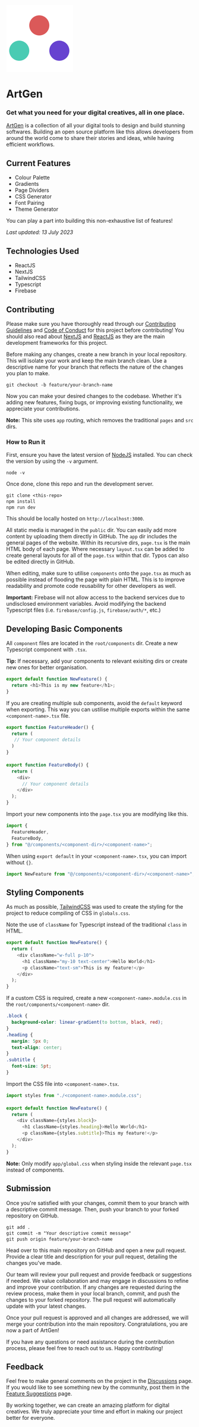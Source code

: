 <a href="art-gen.vercel.app" target="_blank">
   <img src="public/favicon.svg" alt="ArtGen"/>
</a>

# ArtGen

### Get what you need for your digital creatives, all in one place.

[ArtGen](https://art-gen.vercel.app) is a collection of all your digital tools to design and build stunning softwares. Building an open source platform like this allows developers from around the world come to share their stories and ideas, while having efficient workflows.

## Current Features

- Colour Palette
- Gradients
- Page Dividers
- CSS Generator
- Font Pairing
- Theme Generator

You can play a part into building this non-exhaustive list of features!

<i>Last updated: 13 July 2023</i>

## Technologies Used

- ReactJS
- NextJS
- TailwindCSS
- Typescript
- Firebase

## Contributing

Please make sure you have thoroughly read through our [Contributing Guidelines](https://github.com/ikeawesom/ArtGen/blob/master/CONTRIBUTING_GUIDELINES.md) and [Code of Conduct](CODE_OF_CONDUCT.md) for this project before contributing! You should also read about [NextJS](https://nextjs.org/docs) and [ReactJS](https://react.dev/learn) as they are the main development frameworks for this project.

Before making any changes, create a new branch in your local repository. This will isolate your work and keep the main branch clean. Use a descriptive name for your branch that reflects the nature of the changes you plan to make.

```console
git checkout -b feature/your-branch-name
```

Now you can make your desired changes to the codebase. Whether it's adding new features, fixing bugs, or improving existing functionality, we appreciate your contributions.

<b>Note:</b> This site uses `app` routing, which removes the traditional `pages` and `src` dirs.

### How to Run it

First, ensure you have the latest version of [NodeJS](https://nodejs.org/en) installed.
You can check the version by using the `-v` argument.

```console
node -v
```

Once done, clone this repo and run the development server.

```console
git clone <this-repo>
npm install
npm run dev
```

This should be locally hosted on `http://localhost:3000`.

All static media is managed in the `public` dir. You can easily add more content by uploading them directly in GitHub. The `app` dir includes the general pages of the website. Within its recursive dirs, `page.tsx` is the main HTML body of each page. Where necessary `layout.tsx` can be added to create general layouts for all of the `page.tsx` within that dir. Typos can also be edited directly in GitHub.

When editing, make sure to utilise `components` onto the `page.tsx` as much as possible instead of flooding the page with plain HTML. This is to improve readability and promote code reusability for other developers as well.

<b>Important:</b> Firebase will not allow access to the backend services due to undisclosed environment variables. Avoid modifying the backend Typescript files (i.e. `firebase/config.js`, `firebase/auth/*`, etc.)

## Developing Basic Components

All `component` files are located in the `root/components` dir. Create a new Typescript component with `.tsx`.

<b>Tip:</b> If necessary, add your components to relevant exisiting dirs or create new ones for better organisation.

```typescript
export default function NewFeature() {
  return <h1>This is my new feature</h1>;
}
```

If you are creating multiple sub components, avoid the `default` keyword when exporting. This way you can ustilise multiple exports within the same `<component-name>.tsx` file.

```typescript
export function FeatureHeader() {
  return (
   // Your component details
  )
}

export function FeatureBody() {
  return (
    <div>
      // Your component details
    </div>
  );
}
```

Import your new components into the `page.tsx` you are modifying like this.

```typescript
import {
  FeatureHeader,
  FeatureBody,
} from "@/components/<component-dir>/<component-name>";
```

When using `export default` in your `<component-name>.tsx`, you can import without `{}`.

```typescript
import NewFeature from "@/components/<component-dir>/<component-name>";
```

<!-- ## Developing Advanced Components -->

## Styling Components

As much as possible, [TailwindCSS](https://tailwindcss.com/docs/configuration) was used to create the styling for the project to reduce compiling of CSS in `globals.css`.

Note the use of `className` for Typescript instead of the traditional `class` in HTML.

```typescript
export default function NewFeature() {
  return (
    <div className="w-full p-10">
      <h1 className="my-10 text-center">Hello World</h1>
      <p className="text-sm">This is my feature!</p>
    </div>
  );
}
```

If a custom CSS is required, create a new `<component-name>.module.css` in the `root/components/<component-name>` dir.

```css
.block {
  background-color: linear-gradient(to bottom, black, red);
}
.heading {
  margin: 5px 0;
  text-align: center;
}
.subtitle {
  font-size: 5pt;
}
```

Import the CSS file into `<component-name>.tsx`.

```typescript
import styles from "./<component-name>.module.css";

export default function NewFeature() {
  return (
    <div className={styles.block}>
      <h1 className={styles.heading}>Hello World</h1>
      <p className={styles.subtitle}>This my feature!</p>
    </div>
  );
}
```

<b>Note:</b> Only modify `app/global.css` when styling inside the relevant `page.tsx` instead of components.

## Submission

Once you're satisfied with your changes, commit them to your branch with a descriptive commit message. Then, push your branch to your forked repository on GitHub.

```console
git add .
git commit -m "Your descriptive commit message"
git push origin feature/your-branch-name
```

Head over to this main repository on GitHub and open a new pull request. Provide a clear title and description for your pull request, detailing the changes you've made.

Our team will review your pull request and provide feedback or suggestions if needed. We value collaboration and may engage in discussions to refine and improve your contribution. If any changes are requested during the review process, make them in your local branch, commit, and push the changes to your forked repository. The pull request will automatically update with your latest changes.

Once your pull request is approved and all changes are addressed, we will merge your contribution into the main repository. Congratulations, you are now a part of ArtGen!

If you have any questions or need assistance during the contribution process, please feel free to reach out to us. Happy contributing!

## Feedback

Feel free to make general comments on the project in the [Discussions](https://github.com/ikeawesom/ArtGen/discussions/categories/general) page. If you would like to see something new by the community, post them in the [Feature Suggestions](https://github.com/ikeawesom/ArtGen/discussions/categories/feature-suggestions) page.

By working together, we can create an amazing platform for digital creatives. We truly appreciate your time and effort in making our project better for everyone.
